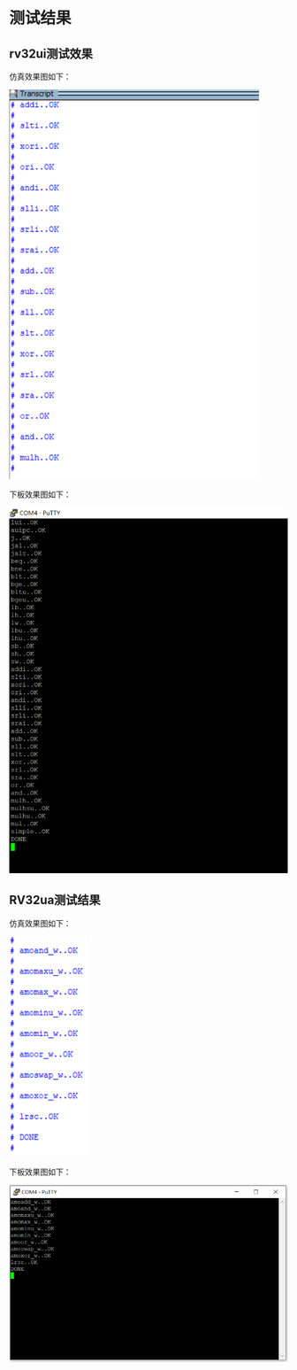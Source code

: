 # 测试结果

## rv32ui测试效果

仿真效果图如下：

![](/IMG/rv32ui_sim.png)

下板效果图如下：

![](/IMG/rv32ui_board.png)

## RV32ua测试结果

仿真效果图如下：

![](/IMG/rv32ua_sim.png)


下板效果图如下：

![](/IMG/rv32ua_board.png)